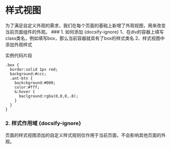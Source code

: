 <h1 id="class">样式视图</h1>
   为了满足自定义外观的需求，我们在每个页面的基础上新增了外观视图，用来改变当前页面组件的外观。
  ### 1. 如何添加 {docsify-ignore}
    1、在div的容器上填写class类名，例如填写box，那么当前容器就具有了box的样式类名
    2、样式视图中添加外观样式
  
  实例代码片段

  ```less
  .box {
    border:solid 1px red;
    background:#ccc;
    .ant-btn {
      backckground:#000;
      color:#fff;
      &:hover {
        baclground:rgba(0,0,0,.8);
      }
    }
  }
  ```
### 2. 样式作用域 {docsify-ignore}
  页面的样式视图添加的自定义样式规则仅作用于当前页面，不会影响其他页面的外观。
  

